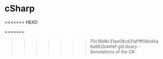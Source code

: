 # cSharp
<<<<<<< HEAD

=======
>>>>>>> 70c18d8c31ae08cd31af1ff08cd4a8a982b4efef
gitLibrary - Annotations of the C#
